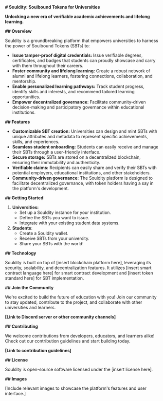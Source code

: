  **# Souldity: Soulbound Tokens for Universities**

**Unlocking a new era of verifiable academic achievements and lifelong learning.**

**## Overview**

Souldity is a groundbreaking platform that empowers universities to harness the power of Soulbound Tokens (SBTs) to:

- **Issue tamper-proof digital credentials:** Issue verifiable degrees, certificates, and badges that students can proudly showcase and carry with them throughout their careers.
- **Foster community and lifelong learning:** Create a robust network of alumni and lifelong learners, fostering connections, collaboration, and mentorship.
- **Enable personalized learning pathways:** Track student progress, identify skills and interests, and recommend tailored learning opportunities.
- **Empower decentralized governance:** Facilitate community-driven decision-making and participatory governance within educational institutions.

**## Features**

- **Customizable SBT creation:** Universities can design and mint SBTs with unique attributes and metadata to represent specific achievements, skills, and experiences.
- **Seamless student onboarding:** Students can easily receive and manage their SBTs through a user-friendly interface.
- **Secure storage:** SBTs are stored on a decentralized blockchain, ensuring their immutability and authenticity.
- **Verifiable claims:** Recipients can easily share and verify their SBTs with potential employers, educational institutions, and other stakeholders.
- **Community-driven governance:** The Souldity platform is designed to facilitate decentralized governance, with token holders having a say in the platform's development.

**## Getting Started**

1. **Universities:**
   - Set up a Souldity instance for your institution.
   - Define the SBTs you want to issue.
   - Integrate with your existing student data systems.
2. **Students:**
   - Create a Souldity wallet.
   - Receive SBTs from your university.
   - Share your SBTs with the world!

**## Technology**

Souldity is built on top of [insert blockchain platform here], leveraging its security, scalability, and decentralization features. It utilizes [insert smart contract language here] for smart contract development and [insert token standard here] for SBT implementation.

**## Join the Community**

We're excited to build the future of education with you! Join our community to stay updated, contribute to the project, and collaborate with other universities and learners.

**[Link to Discord server or other community channels]**

**## Contributing**

We welcome contributions from developers, educators, and learners alike! Check out our contribution guidelines and start building today.

**[Link to contribution guidelines]**

**## License**

Souldity is open-source software licensed under the [insert license here].

**## Images**

[Include relevant images to showcase the platform's features and user interface.]
